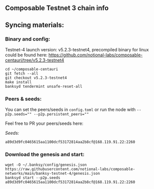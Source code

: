 ## Composable Testnet 3 chain info


## Syncing materials:

### Binary and config:

Testnet-4 launch version: v5.2.3-testnet4, precompiled binary for linux could be found here: https://github.com/notional-labs/composable-centauri/tree/v5.2.3-testnet4

```
cd ~/composable-centauri
git fetch --all
git checkout v5.2.3-testnet4
make install
banksyd tendermint unsafe-reset-all
```

### Peers & seeds:
You can set the peers/seeds in `config.toml` or run the node with `--p2p.seeds="" --p2p.persistent_peers=""`

Feel free to PR your peers/seeds here:

*Seeds:*
```
a89d3d9fc0465615aa1100dcf53172814aa2b8cf@168.119.91.22:2260
```

### Download the genesis and start:
```
wget -O ~/.banksy/config/genesis.json https://raw.githubusercontent.com/notional-labs/composable-networks/main/banksy-testnet-4/genesis.json
banksyd start --p2p.seeds a89d3d9fc0465615aa1100dcf53172814aa2b8cf@168.119.91.22:2260
```
